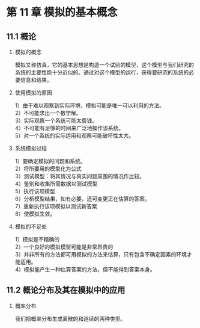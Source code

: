 # 第 11 章 模拟的基本概念

## 11.1 概论

1. 模拟的概念

   模拟又称仿真，它的基本思想是构造一个试验的模型，这个模型与我们研究的系统的主要性能十分近似的。通过对这个模型的运行，获得要研究的系统的必要信息和结果。

2. 使用模拟的原因

   1）由于难以观察到实际环境，模拟可能是唯一可以利用的方法。  
   2）不可能求出一个数学解。  
   3）实际观察一个系统可能太费钱。  
   4）不可能有足够的时间来广泛地操作该系统。  
   5）对一个系统的实际运用和观察可能破坏性太大。

3. 系统模拟过程

   1）要确定模拟的问题和系统。  
   2）将所要用的模型化为公式  
   3）测试模型：将其情况与真实问题周围的情况作比较。  
   4）鉴别和收集所需数据以测试模型  
   5）执行该项模型  
   6）分析模型结果，如有必要，还可变更正在估算的答案。  
   7）重新执行该项模拟以测试新答案  
   8）使模拟生效。

4. 模拟的不足处

   1）模拟是不精确的  
   2）一个良好的模拟模型可能是非常昂贵的  
   3）并非所有的方法都可用模拟的方法来估算，只有包含不确定因素的环境才能适用。  
   4）模拟能产生一种估算答案的方法，但不能得到答案本身。

## 11.2 概论分布及其在模拟中的应用

1. 概率分布

   我们把概率分布生成离散的和连续的两种类型。
